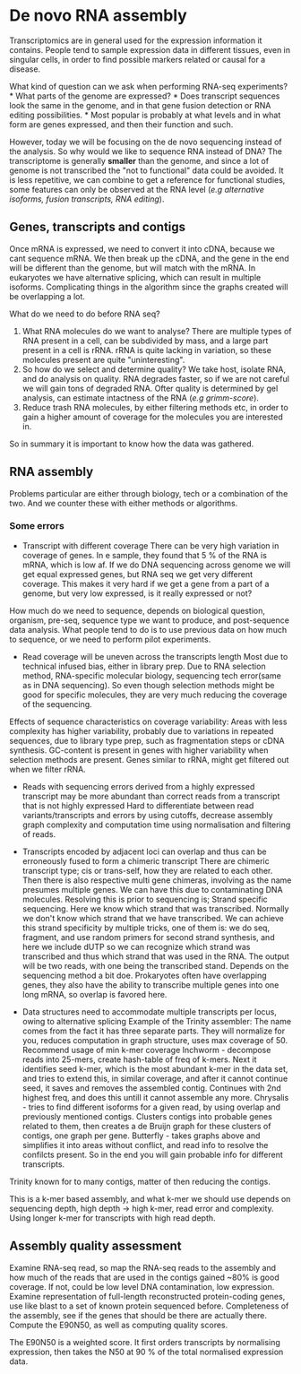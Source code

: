 # De novo RNA assembly
Transcriptomics are in general used for the expression information it contains. People tend to sample expression data in different tissues, even in singular cells, in order to find possible markers related or causal for a disease. 

What kind of question can we ask when performing RNA-seq experiments?
    * What parts of the genome are expressed?
    * Does transcript sequences look the same in the genome, and in that gene fusion detection or RNA editing possibilities. 
    * Most popular is probably at what levels and in what form are genes expressed, and then their function and such.

However, today we will be focusing on the de novo sequencing instead of the analysis. So why would we like to sequence RNA instead of DNA? The transcriptome is generally __smaller__ than the genome, and since a lot of genome is not transcribed the "not to functional" data could be avoided. It is less repetitive, we can combine to get a reference for functional studies, some features can only be observed at the RNA level (_e.g alternative isoforms, fusion transcripts, RNA editing_).
## Genes, transcripts and contigs
Once mRNA is expressed, we need to convert it into cDNA, because we cant sequence mRNA. We then break up the cDNA, and the gene in the end will be different than the genome, but will match with the mRNA. In eukaryotes we have alternative splicing, which can result in multiple isoforms. Complicating things in the algorithm since the graphs created will be overlapping a lot. 

What do we need to do before RNA seq?

1. What RNA molecules do we want to analyse? There are multiple types of RNA present in a cell, can be subdivided by mass, and a large part present in a cell is rRNA. rRNA is quite lacking in variation, so these molecules present are quite "uninteresting". 
2. So how do we select and determine quality? We take host, isolate RNA, and do analysis on quality. RNA degrades faster, so if we are not careful we will gain tons of degraded RNA. Ofter quality is determined by gel analysis, can estimate intactness of the RNA (_e.g grimm-score_).
3. Reduce trash RNA molecules, by either filtering methods etc, in order to gain a higher amount of coverage for the molecules you are interested in.

So in summary it is important to know how the data was gathered.

## RNA assembly
Problems particular are either through biology, tech or a combination of the two. And we counter these with either methods or algorithms.

### Some errors
- Transcript with different coverage
There can be very high variation in coverage of genes. In e sample, they found that 5 % of the RNA is mRNA, which is low af. If we do DNA sequencing across genome we will get equal expressed genes, but RNA seq we get very different coverage. This makes it very hard if we get a gene from a part of a genome, but very low expressed, is it really expressed or not? 

How much do we need to sequence, depends on biological question, organism, pre-seq, sequence type we want to produce, and post-sequence data analysis. What people tend to do is to use previous data on how much to sequence, or we need to perform pilot experiments.

- Read coverage will be uneven across the transcripts length
Most due to technical infused bias, either in library prep. Due to RNA selection method, RNA-specific molecular biology, sequencing tech error(same as in DNA sequencing). So even though selection methods might be good for specific molecules, they are very much reducing the coverage of the sequencing.

Effects of sequence characteristics on coverage variability: 
Areas with less complexity has higher variability, probably due to variations in repeated sequences, due to library type prep, such as fragmentation steps or cDNA synthesis. GC-content is present in genes with higher variability when selection methods are present. Genes similar to rRNA, might get filtered out when we filter rRNA. 

- Reads with sequencing errors derived from a highly expressed transcript may be more abundant than correct reads from a transcript that is not highly expressed
Hard to differentiate between read variants/transcripts and errors by using cutoffs, decrease assembly graph complexity and computation time using normalisation and filtering of reads.

- Transcripts encoded by adjacent loci can overlap and thus can be erroneously fused to form a chimeric transcript
There are chimeric transcript type; cis or trans-self, how they are related to each other. Then there is also respective multi gene chimeras, involving as the name presumes multiple genes. We can have this due to contaminating DNA molecules. Resolving this is prior to sequencing is; Strand specific sequencing. Here we know which strand that was transcribed. Normally we don't know which strand that we have transcribed. We can achieve this strand specificity by multiple tricks, one of them is:
we do seq, fragment, and use random primers for second strand synthesis, and here we include dUTP so we can recognize which strand was transcribed and thus which strand that was used in the RNA. The output will be two reads, with one being the transcribed stand. Depends on the sequencing method a bit doe. 
Prokaryotes often have overlapping genes, they also have the ability to transcribe multiple genes into one long mRNA, so overlap is favored here. 

- Data structures need to accommodate multiple transcripts per locus, owing to alternative splicing
Example of the Trinity assembler:
The name comes from the fact it has three separate parts. They will normalize for you, reduces computation in graph structure, uses max coverage of 50. Recommend usage of min k-mer coverage
Inchworm - decompose reads into 25-mers, create hash-table of freq of k-mers. Next it identifies seed k-mer, which is the most abundant k-mer in the data set, and tries to extend this, in similar coverage, and after it cannot continue seed, it saves and removes the assembled contig. Continues with 2nd highest freq, and does this untill it cannot assemble any more. 
Chrysalis - tries to find different isoforms for a given read, by using overlap and previously mentioned contigs. Clusters contigs into probable genes related to them, then creates a de Bruijn graph for these clusters of contigs, one graph per gene. 
Butterfly - takes graphs above and simplifies it into areas without conflict, and read info to resolve the confilcts present. So in the end you will gain probable info for different transcripts. 

Trinity known for to many contigs, matter of then reducing the contigs. 

This is a k-mer based assembly, and what k-mer we should use depends on sequencing depth, high depth -> high k-mer, read error and complexity. Using longer k-mer for transcripts with high read depth.

## Assembly quality assessment
Examine RNA-seq read, so map the RNA-seq reads to the assembly and how much of the reads that are used in the contigs gained ~80% is good coverage. If not, could be low level DNA contamination, low expression. Examine representation of full-length reconstructed protein-coding genes, use like blast to a set of known protein sequenced before. Completeness of the assembly, see if the genes that should be there are actually there. Compute the E90N50, as well as computing quality scores.

The E90N50 is a weighted score. It first orders transcripts by normalising expression, then takes the N50 at 90 % of the total normalised expression data. 

